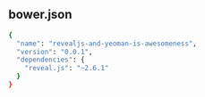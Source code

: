 ##  bower.json

```sh
{
  "name": "revealjs-and-yeoman-is-awesomeness",
  "version": "0.0.1",
  "dependencies": {
    "reveal.js": "~2.6.1"
  }
}
```
